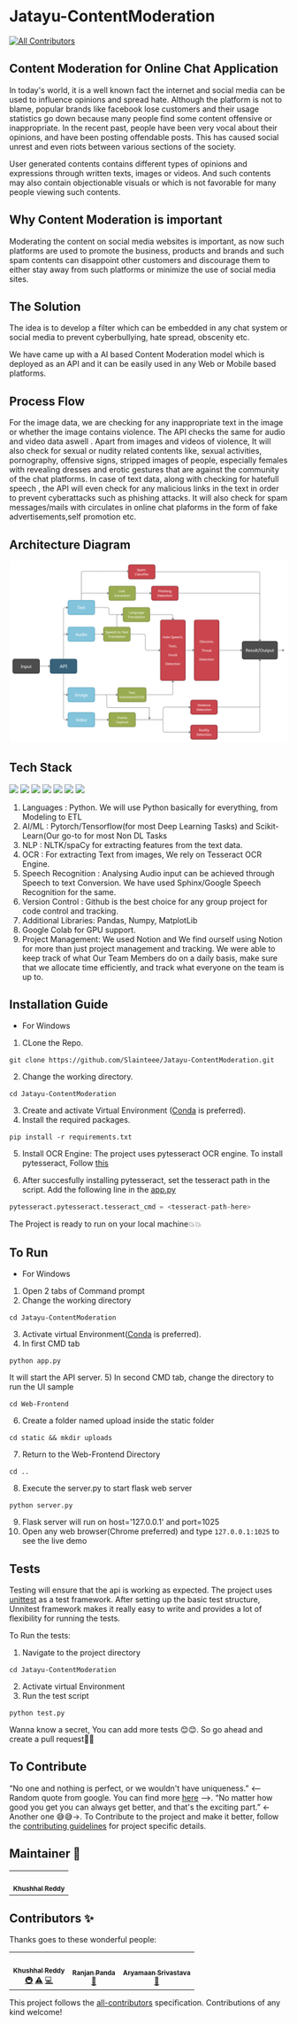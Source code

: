 # Jatayu-ContentModeration
<!-- ALL-CONTRIBUTORS-BADGE:START - Do not remove or modify this section -->
[![All Contributors](https://img.shields.io/badge/all_contributors-3-orange.svg?style=flat-square)](#contributors-)
<!-- ALL-CONTRIBUTORS-BADGE:END -->

## Content Moderation for Online Chat Application

In today's world, it is a well known fact the internet and social media can be used to influence opinions and spread hate. Although the platform is not to blame, popular brands like facebook lose customers and their usage statistics go down because many people find some content offensive or inappropriate. In the recent past, people have been very vocal about their opinions, and have been posting offendable posts. This has caused social unrest and even riots between various sections of the society.

User generated contents contains different types of opinions and expressions through written texts, images or videos. And such contents may also contain objectionable visuals or which is not favorable for many people viewing such contents.

## Why Content Moderation is important
Moderating the content on social media websites is important, as now such platforms are used to promote the business, products and brands and such spam contents can disappoint other customers and discourage them to either stay away from such platforms or minimize the use of social media sites.

## The Solution
The idea is to develop a filter which can be embedded in any chat system or social media to prevent cyberbullying, hate spread, obscenity etc.

We have came up with a AI based Content Moderation model which is deployed as an API and it can be easily used in any Web or Mobile based platforms.

## Process Flow
For the image data, we are checking for any inappropriate text in the image or whether the image contains violence. The API checks the same for audio and video data aswell . Apart from images and videos of violence, It will also check for sexual or nudity related contents like, sexual activities, pornography, offensive signs, stripped images of people, especially females with revealing dresses and erotic gestures that are against the community of the chat platforms. In case of text data, along with checking for hatefull speech , the API will even check for any malicious links in the text in order to prevent cyberattacks such as phishing attacks. It will also check for spam messages/mails with circulates in online chat plaforms in the form of fake advertisements,self promotion etc.

## Architecture Diagram
![picture alt](https://github.com/Slainteee/Jatayu-ContentModeration/blob/master/documents/architecture.png)

## Tech Stack
![](https://img.shields.io/badge/Python-3776AB?style=for-the-badge&logo=python&logoColor=white)
![](https://img.shields.io/badge/Flask-000000?style=for-the-badge&logo=flask&logoColor=white)
![](https://img.shields.io/badge/Git-F05032?style=for-the-badge&logo=git&logoColor=white)
![](https://img.shields.io/badge/Jupyter-F37626.svg?&style=for-the-badge&logo=Jupyter&logoColor=white)
![](https://img.shields.io/badge/Heroku-430098?style=for-the-badge&logo=heroku&logoColor=white)
![](https://img.shields.io/badge/conda-342B029.svg?&style=for-the-badge&logo=anaconda&logoColor=white)
![](https://img.shields.io/badge/sublime_text-%23575757.svg?&style=for-the-badge&logo=sublime-text&logoColor=important)
1. Languages : Python. We will use Python basically for everything, from Modeling to ETL
2. AI/ML : Pytorch/Tensorflow(for most Deep Learning Tasks) and Scikit-Learn(Our go-to for most Non DL Tasks
3. NLP : NLTK/spaCy for extracting features from the text data.
4. OCR : For extracting Text from images, We rely on Tesseract OCR Engine.
5. Speech Recognition : Analysing Audio input can be achieved through Speech to text Conversion. We have used Sphinx/Google Speech Recognition for the same.
6. Version Control : Github is the best choice for any group project for code control and tracking.
7. Additional Libraries: Pandas, Numpy, MatplotLib
8. Google Colab for GPU support.
9. Project Management: We used Notion and We find ourself using Notion for more than just project management and tracking. We were able to keep track of what Our Team Members do on a daily basis, make sure that we allocate time efficiently, and track what everyone on the team is up to.

## Installation Guide
* For Windows

1) CLone the Repo.
```
git clone https://github.com/Slainteee/Jatayu-ContentModeration.git
```
2) Change the working directory.
```
cd Jatayu-ContentModeration
```
3) Create and activate Virtual Environment ([Conda](https://uoa-eresearch.github.io/eresearch-cookbook/recipe/2014/11/20/conda/) is preferred).
4) Install the required packages.
```
pip install -r requirements.txt
```
5) Install OCR Engine: The project uses pytesseract OCR engine. To install pytesseract, Follow [this](https://stackoverflow.com/a/53672281)

6) After succesfully installing pytesseract, set the tesseract path in the script. Add the following line in the [app.py](https://github.com/Slainteee/Jatayu-ContentModeration/blob/master/app.py)
```python
pytesseract.pytesseract.tesseract_cmd = <tesseract-path-here>
```
The Project is ready to run on your local machine💥💥

## To Run
* For Windows

1) Open 2 tabs of Command prompt
2) Change the working directory
```
cd Jatayu-ContentModeration
```
3) Activate virtual Environment([Conda](https://uoa-eresearch.github.io/eresearch-cookbook/recipe/2014/11/20/conda/) is preferred).
4) In first CMD tab
```
python app.py
```
It will start the API server.
5) In second CMD tab, change the directory to run the UI sample
```
cd Web-Frontend
```
6) Create a folder named upload inside the static folder
```
cd static && mkdir uploads
```
7) Return to the Web-Frontend Directory
```
cd ..
```
8) Execute the server.py to start flask web server
```
python server.py
```
9) Flask server will run on host='127.0.0.1' and port=1025
10) Open any web browser(Chrome preferred) and type ```127.0.0.1:1025``` to see the live demo

## Tests

Testing will ensure that the api is working as expected. The project uses [unittest](https://docs.python.org/3/library/unittest.html) as a test framework. After setting up the basic test structure, Unnitest framework makes it really easy to write and provides a lot of flexibility for running the tests.

To Run the tests:

1) Navigate to the project directory
```
cd Jatayu-ContentModeration
```
2) Activate virtual Environment
3) Run the test script
```
python test.py
```

Wanna know a secret, You can add more tests 😊😊. So go ahead and create a pull request🎉🎉

## To Contribute

“No one and nothing is perfect, or we wouldn't have uniqueness.” <-- Random quote from google. You can find more [here](https://parade.com/937586/parade/life-quotes/) -->. 
“No matter how good you get you can always get better, and that's the exciting part.” <- Another one 😅😅->. To Contribute to the project and make it better, follow the [contributing guidelines](https://github.com/Slainteee/Jatayu-ContentModeration/blob/master/CONTRIBUTING.md) for project specific details.

## Maintainer 🚀

<table>
  <tr>
    <td align="center"><a href="http://www.linkedin.com/in/khushhalreddy"><img src="https://avatars.githubusercontent.com/u/58569950?v=4?s=100" width="100px;" alt=""/><br /><sub><b>Khushhal Reddy</b></sub></a>
  </tr>
</table>


## Contributors ✨

Thanks goes to these wonderful people:

<!-- ALL-CONTRIBUTORS-LIST:START - Do not remove or modify this section -->
<!-- prettier-ignore-start -->
<!-- markdownlint-disable -->
<table>
  <tr>
    <td align="center"><a href="http://www.linkedin.com/in/khushhalreddy"><img src="https://avatars.githubusercontent.com/u/58569950?v=4?s=100" width="100px;" alt=""/><br /><sub><b>Khushhal Reddy</b></sub></a><br /><a href="#infra-KKhushhalR2405" title="Infrastructure (Hosting, Build-Tools, etc)">🚇</a> <a href="https://github.com/Slainteee/Jatayu-ContentModeration/commits?author=KKhushhalR2405" title="Tests">⚠️</a> <a href="https://github.com/Slainteee/Jatayu-ContentModeration/commits?author=KKhushhalR2405" title="Code">💻</a></td>
    <td align="center"><a href="http://www.linkedin.com/in/ranjan-panda"><img src="https://avatars.githubusercontent.com/u/69582038?v=4?s=100" width="100px;" alt=""/><br /><sub><b>Ranjan Panda</b></sub></a><br /><a href="#plugin-ranjan-panda" title="Plugin/utility libraries">🔌</a></td>
    <td align="center"><a href="https://github.com/Aryamaan777"><img src="https://avatars.githubusercontent.com/u/63562112?v=4?s=100" width="100px;" alt=""/><br /><sub><b>Aryamaan Srivastava</b></sub></a><br /><a href="#data-Aryamaan777" title="Data">🔣</a></td>
  </tr>
</table>

<!-- markdownlint-restore -->
<!-- prettier-ignore-end -->

<!-- ALL-CONTRIBUTORS-LIST:END -->

This project follows the [all-contributors](https://github.com/all-contributors/all-contributors) specification. Contributions of any kind welcome!
